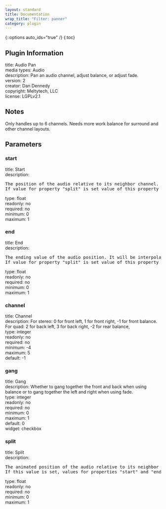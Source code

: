```yaml
---
layout: standard
title: Documentation
wrap_title: "Filter: panner"
category: plugin
---
```

{::options auto_ids="true" /}
{:toc}

## Plugin Information

title: Audio Pan  
media types:
Audio  
description: Pan an audio channel, adjust balance, or adjust fade.  
version: 2  
creator: Dan Dennedy  
copyright: Meltytech, LLC  
license: LGPLv2.1  

## Notes

Only handles up to 6 channels. Needs more work balance for surround and other channel layouts.
## Parameters

### start

title: Start    
description:
<pre>
The position of the audio relative to its neighbor channel. For example, when channel is set to 0 for left, then start 0 is full left, 0.5 is center, and 1.0 is full right.
If value for property "split" is set value of this property is discarded.
</pre>
type: float  
readonly: no  
required: no  
minimum: 0  
maximum: 1  

### end

title: End    
description:
<pre>
The ending value of the audio position. It will be interpolated from start to end over the in-out range.
If value for property "split" is set value of this property is discarded.
</pre>
type: float  
readonly: no  
required: no  
minimum: 0  
maximum: 1  

### channel

title: Channel    
description:
For stereo: 0 for front left, 1 for front right, -1 for front balance. For quad: 2 for back left, 3 for back right, -2 for rear balance,  
type: integer  
readonly: no  
required: no  
minimum: -4  
maximum: 5  
default: -1  

### gang

title: Gang    
description:
Whether to gang together the front and back when using balance or to gang together the left and right when using fade.  
type: integer  
readonly: no  
required: no  
minimum: 0  
maximum: 1  
default: 0  
widget: checkbox  

### split

title: Split    
description:
<pre>
The animated position of the audio relative to its neighbor channel. For example, when channel is set to 0 for left, then start 0 is full left, 0.5 is center, and 1.0 is full right.
If this value is set, values for properties "start" and "end" are discarded.
</pre>
type: float  
readonly: no  
required: no  
minimum: 0  
maximum: 1  

